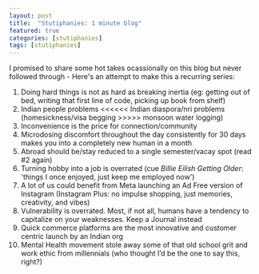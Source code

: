 ```yaml
---
layout: post
title:  "Stutiphanies: 1 minute blog"
featured: true
categories: [stutiphanies]
tags: [stutiphanies]
---
```


I promised to share some hot takes ocassionally on this blog but never followed through - Here's an attempt to make this a recurring series:

1. Doing hard things is not as hard as breaking inertia (eg: getting out of bed, writing that first line of code, picking up book from shelf)
2. Indian people problems <<<<<< Indian diaspora/nri problems (homesickness/visa begging >>>>> monsoon water logging)
3. Inconvenience is the price for connection/community
4. Microdosing discomfort throughout the day consistently for 30 days makes you into a completely new human in a month
5. Abroad should be/stay reduced to a single semester/vacay spot (read #2 again)
6. Turning hobby into a job is overrated (cue *Billie Eilish* _Getting Older_: 'things I once enjoyed, just keep me employed now')
7. A lot of us could benefit from Meta launching an Ad Free version of Instagram (Instagram Plus: no impulse shopping, just memories, creativity, and vibes)
8. Vulnerability is overrated. Most, if not all, humans have a tendency to capitalize on your weaknesses. Keep a Journal instead
9. Quick commerce platforms are the most innovative and customer centric launch by an Indian org
10. Mental Health movement stole away some of that old school grit and work ethic from millennials (who thought I’d be the one to say this, right?)